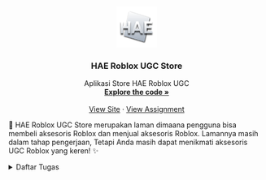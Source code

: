 <a name="readme-top"></a>

<br />
<div align="center">
  <a href="http://samuel-taniel-tugas.pbp.cs.ui.ac.id">
    <img src="pictures/logo_hae.png" alt="To Pokemon Shop" width="80" height="80">
  </a>

<h3 align="center">HAE Roblox UGC Store</h3>

  <p align="center">
    Aplikasi Store HAE Roblox UGC
    <br />
    <a href="https://github.com/SamuelTanielM/pokemon-shop"><strong>Explore the code »</strong></a>
    <br />
    <br />
    <a href="http://samuel-taniel-tugas.pbp.cs.ui.ac.id">View Site</a>
    ·
    <a href="https://pbp-fasilkom-ui.github.io/ganjil-2024/assignments/individual/assignment-2">View Assignment</a>
  </p>
</div>


🏪 HAE Roblox UGC Store merupakan laman dimaana pengguna bisa membeli aksesoris Roblox dan menjual aksesoris Roblox. Lamannya masih dalam tahap pengerjaan,
Tetapi Anda masih dapat menikmati aksesoris UGC Roblox yang keren! ✨
<details>
  <summary>Daftar Tugas</summary>
  <ol>
      <details>
      <summary><a href="#tugas-7">Tugas 7 | 🎴 Elemen Dasar Flutter</a></summary>
        
<hr>
<hr>
<!-- #TODO:>>>:TODO:>>>:TODO:>>>:TODO:>>>:TODO:>>>:TODO:>>>:TODO:>>>:TODO:>>>:TODO:>>>:TODO:>>>:TODO:>>>:TODO:>>>:TODO:>>>:TODO:>>>:TODO:>>>:TODO:>>>:TODO:>>>:TODO:>>>:TODO:>>>:TODO:>>>:TODO:>>>:TODO:>>>:TODO:>>>:TODO:>>>:TODO:>>>:TODO:>>>:TODO:>>>:TODO:>>>:TODO:>>>:TODO:>>>:TODO:>>>: TABLE OF CONTENTS -->
<h3 align="center">Tugas 7: Elemen Dasar Flutter</h3>

<a name="tugas-7"></a>
<details>
<summary>Table of Contents</summary>
<ol>
  <li>
    <a href="#perbedaan-stateless">perbedaan utama antara stateless dan stateful widget dalam konteks pengembangan aplikasi Flutter</a>
  </li>
  <li>
    <a href="#widget-digunakan">widget yang digunakan untuk menyelesaikan tugas ini dan jelaskan fungsinya masing-masing.</a>
  </li>
  <li>
    <a href="#checklist7">implementasi checklist</a>
  </li>
</ol>
</details>



<!-- ABOUT THE PROJECT -->
<a name="perbedaan-stateless"></a>
## Perbedaan Stateless dan Stateful Widget

<strong>Stateless widget:</strong>
<p>Stateless widget adalah widget yang tidak dapat berubah (immutable) setelah dibuat. Artinya, setiap kali ada perubahan pada widget tersebut, widget akan dibuat ulang sepenuhnya.
Stateless widget tidak menyimpan status (state) internal, sehingga tidak dapat mempengaruhi tampilan atau perilaku aplikasi secara langsung.
Stateless widget cocok digunakan untuk bagian tampilan yang statis atau tidak berubah, seperti gambar, teks, atau ikon.
</p>
<p><br></p>
<strong>Stateful widget:</strong>
<p></p>
<p>Stateful widget adalah widget yang dapat berubah (mutable) dan menyimpan status (state) internal.
Stateful widget memiliki kemampuan untuk memperbarui tampilan atau perilaku aplikasi ketika ada perubahan pada status internalnya.
Dalam stateful widget, status internal dapat diperbarui dengan menggunakan setState() yang akan memicu pembaruan tampilan.
Stateful widget cocok digunakan untuk bagian tampilan atau perilaku yang memerlukan interaksi pengguna, seperti formulir, tombol, atau animasi.</p>
<p><br></p>
<strong>referensi:</strong> https://rlogicaltech.medium.com/what-is-a-stateless-and-stateful-widget-in-a-flutter-5b9ef647658c

<p align="right">(<a href="#readme-top">back to top</a>)</p>

<hr>

<a name="widget-digunakan"></a>
### Widget pada App dan Fungsinya

MaterialApp: Widget ini digunakan untuk mengkonfigurasi dan mengatur tema dari aplikasi Flutter. Pada kode saya, widget ini digunakan untuk mengatur judul dan tema aplikasi

<a style = "Color: pink">Scaffold</a>: Sebagai kerangka dasar aplikasi, yang berisi struktur umum seperti AppBar, body, dan lain-lain.

<a style = "Color: pink">AppBar</a>: digunakan untuk menampilkan AppBar di bagian atas aplikasi dan menampilkan judul aplikasi.

<a style = "Color: pink">SingleChildScrollView</a>: pembungkus (wrapper) yang membuat konten di dalamnya untuk discroll secara vertikal. Digunakan untuk membungkus seluruh isi halaman.

<a style = "Color: pink">Padding</a>: Memberikan padding atau jarak di sekeliling konten yang ada di dalamnya.

<a style = "Color: pink">Column</a>: menampilkan children secara vertikal

<a style = "Color: pink">Text</a>: menampilkan teks. Contoh pada kode menampilkan judul "HAE UGC Catalog"

<a style = "Color: pink">GridView.count</a>: untuk menampilkan child widget secara grid dengan jumlah kolom yang ditentukan.

<a style = "Color: pink">Container</a>: wadah untuk menyimpan widget lain, contoh pada kode menyimpan Icon dan Text pada setiap card.

<a style = "Color: pink">InkWell</a>: membuat area responsif terhadap sentuhan pengguna. Contoh untuk card agar dapat di-tap.

<a style = "Color: pink">Icon</a>: menampilkan ikon

<a style = "Color: pink">SnackBar</a>: menampilkan pesan sementara (snack bar) yang muncul di bagian bawah layar.


<p align="right">(<a href="#readme-top">back to top</a>)</p>

<hr>

<a name="checklist7"></a>
### Checklist Tugas 7
<div align="center">
<a href="http://samuel-taniel-tugas.pbp.cs.ui.ac.id">
  <img src="pictures/tugas7.png" alt="To HAE UGC Shop" width="300">
</a>
</div>

- [X] Membuat sebuah program Flutter baru dengan tema inventory seperti tugas-tugas sebelumnya.

Pertama yang saya lakukan yaitu membuat flutter appnya terlebih dahulu dengan menjalankan ```flutter create Roblox_UGC```

Pada file main.dart, kita mendefinisikan MyApp yang merupakan stateless widget. Di dalam build() method, kita mengembalikan MaterialApp sebagai root dari aplikasi kita. Di dalam MaterialApp, kita memberikan judul aplikasi dan mengatur tema dengan menggunakan ColorScheme.
```
import 'package:flutter/material.dart';
import 'package:roblox_ugc/menu.dart';

void main() {
  runApp(const MyApp());
}

class MyApp extends StatelessWidget {
  const MyApp({super.key});

  // This widget is the root of your application.
  @override
  Widget build(BuildContext context) {
    return MaterialApp(
      title: 'Roblox UGC Store',
      theme: ThemeData(

        colorScheme: ColorScheme.fromSeed(seedColor: Color.fromARGB(255, 199, 201, 211)),
        useMaterial3: true,
      ),
      home: MyHomePage(),
    );
  }
}
```

Pada file menu.dart, kita mendefinisikan MyHomePage yang juga merupakan stateless widget. Di dalam build() method, kita mengembalikan Scaffold sebagai tampilan halaman utama aplikasi.
```
  @override
    Widget build(BuildContext context) {
        return Scaffold(
          
          appBar: AppBar(
            title: const Text(
              'Roblox UGC Shop',
            ),
          ),
          body: SingleChildScrollView(
            // Widget wrapper yang dapat discroll
            child: Padding(
              padding: const EdgeInsets.all(10.0), // Set padding dari halaman
              child: Column(
                // Widget untuk menampilkan children secara vertikal
                children: <Widget>[
                  const Padding(
                    padding: EdgeInsets.only(top: 10.0, bottom: 10.0),
                    // Widget Text untuk menampilkan tulisan dengan alignment center dan style yang sesuai
                    child: Text(
                      'HAE UGC Catalog', // Text yang menandakan toko
                      textAlign: TextAlign.center,
                      style: TextStyle(
                        fontSize: 30,
                        fontWeight: FontWeight.bold,
                      ),
                    ),
                  ),
                  // Grid layout
                  GridView.count(
                    // Container pada card kita.
                    primary: true,
                    padding: const EdgeInsets.all(20),
                    crossAxisSpacing: 10,
                    mainAxisSpacing: 10,
                    crossAxisCount: 3,
                    shrinkWrap: true,
                    children: items.map((ShopItem item) {
                      // Iterasi untuk setiap item
                      return ShopCard(item);
                    }).toList(),
                  ),
                ],
              ),
            ),
          ),
        );
    }
```


- [X] Membuat tiga tombol sederhana dengan ikon dan teks untuk:
 > Melihat daftar item (Lihat Item)
 > Menambah item (Tambah Item)
 > Logout (Logout)

 Pertama kita buat dulu item untuk ikon dan teks tersebut, 
 ```
 final List<ShopItem> items = [
    ShopItem("Lihat Produk", Icons.checklist, Color.fromARGB(255, 91, 104, 176),),
    ShopItem("Tambah Produk", Icons.add_shopping_cart, Color.fromARGB(255, 119, 125, 158),),
    ShopItem("Logout", Icons.logout, Color.fromARGB(255, 119, 125, 158),),
  ];
  
  ```

  berdasarkan definis ShopItem dan ShopCard
  Shop Item:
  ```
  class ShopItem {
  final String name;
  final IconData icon;
  final Color warna;

  ShopItem(this.name, this.icon, this.warna);
}
```

- [X] Memunculkan Snackbar dengan tulisan:
 > "Kamu telah menekan tombol Lihat Item" ketika tombol Lihat Item ditekan.
 > "Kamu telah menekan tombol Tambah Item" ketika tombol Tambah Item ditekan.
 > "Kamu telah menekan tombol Logout" ketika tombol Logout ditekan.

dan ShopCard yaitu untuk menciptakan button yang ketika ditekan akan memunculkan SnackBar dengan showSnackBar dan menghandle jika ada snackbar lain dengan hideCurrentSnackBar(). Disini kita menggunakan padding untuk buttonnya dan isi dari button tersebut adalah icon dan teksnya, warna dari button dari ShopItem masing-masing. 

ShopCard tidak memerlukan state internal karena hanya memperlihatkan informasi yang diberikan melalui konstruktor (ShopItem item). Widget ini hanya memperlihatkan item toko dengan ikon dan teks yang diterima melalui konstruktor, dan menampilkan pesan SnackBar saat di-tap. Sehingga performanya lebih baik

```

class ShopCard extends StatelessWidget {
  final ShopItem item;

  const ShopCard(this.item, {super.key}); // Constructor

  @override
  Widget build(BuildContext context) {
    return Material(
      color: item.warna,
      child: InkWell(
        // Area responsive terhadap sentuhan
        onTap: () {
          // Memunculkan SnackBar ketika diklik
          ScaffoldMessenger.of(context)
            ..hideCurrentSnackBar()
            ..showSnackBar(SnackBar(
                content: Text("Kamu telah menekan tombol ${item.name}!")));
        },
        child: Container(
          // Container untuk menyimpan Icon dan Text
          padding: const EdgeInsets.all(8),
          child: Center(
            child: Column(
              mainAxisAlignment: MainAxisAlignment.center,
              children: [
                Icon(
                  item.icon,
                  color: Colors.white,
                  size: 30.0,
                ),
                const Padding(padding: EdgeInsets.all(3)),
                Text(
                  item.name,
                  textAlign: TextAlign.center,
                  style: const TextStyle(color: Colors.white),
                ),
              ],
            ),
          ),
        ),
      ),
    );
  }
}
```


Kemudian dimunculkan pada widget Build dengan iterasi setiap items nya pada children. 

```
children: items.map((ShopItem item) {
                      // Iterasi untuk setiap item
                      return ShopCard(item);
                    }).toList(),
```



<p align="right">(<a href="#readme-top">back to top</a>)</p>

<hr>
<hr>
      </details>
      <details>
      <summary><a href="#tugas-2">Tugas 8 | ✅ Flutter Navigation, Layouts, Forms, and Input Elements</a></summary>


<hr>
<hr>
<!-- #TODO:>>>:TODO:>>>:TODO:>>>:TODO:>>>:TODO:>>>:TODO:>>>:TODO:>>>:TODO:>>>:TODO:>>>:TODO:>>>:TODO:>>>:TODO:>>>:TODO:>>>:TODO:>>>:TODO:>>>:TODO:>>>:TODO:>>>:TODO:>>>:TODO:>>>:TODO:>>>:TODO:>>>:TODO:>>>:TODO:>>>:TODO:>>>:TODO:>>>:TODO:>>>:TODO:>>>:TODO:>>>:TODO:>>>:TODO:>>>:TODO:>>>: TABLE OF CONTENTS -->
<h3 align="center">Tugas 8: Flutter Navigation, Layouts, Forms, and Input Elements</h3>   

<a name="tugas-8"></a>
<details>
<summary>Table of Contents</summary>
<ol>
  <li>
    <a href="#perbedaan-navigator">perbedaan antara Navigator.push() dan Navigator.pushReplacement() dan contoh</a>
  </li>
  <li>
    <a href="#layout-widget">layout widget pada Flutter dan konteks penggunaan</a>
  </li>
  <li>
    <a href="#elemen-form">elemen input pada form dan mengapa</a>
  </li>
  <li>
    <a href="#clean-architecture">clean architecture pada flutter</a>
  </li>
  <li>
    <a href="#checklist8">implementasi checklist</a>
  </li>
</ol>
</details>



<!-- ABOUT THE PROJECT -->
<a name="perbedaan-navigator"></a>
## Perbedaan Navigator.push() dan Navigator.pushReplacement() dan contoh

<Strong>Navigator.push() dan Navigator.pushReplacement()</Strong> adalah dua metode yang digunakan dalam Flutter untuk menavigasi antara layar atau halaman (screens) dalam aplikasi.

<Strong>Navigator.push():</Strong>
Metode ini digunakan untuk menambahkan layar baru ke tumpukan navigasi. Artinya, layar baru ditambahkan di atas layar yang sudah ada. Seperti stack.
Contoh
```
if (item.name == "Tambah Produk") {
            // NOTE: Gunakan Navigator.push untuk melakukan navigasi ke MaterialPageRoute yang mencakup ShopFormPage.
            Navigator.push(context,
                    MaterialPageRoute(builder: (context) => const ShopFormPage()));
            }
```

<Strong>Navigator.pushReplacement():</Strong>
Metode ini digunakan untuk menambahkan layar baru ke tumpukan navigasi dan menggantikan layar yang sudah ada dengan layar baru. Ini berguna jika Anda ingin mengganti layar saat ini dengan layar baru dan menghapus layar sebelumnya dari tumpukan.
Contoh
```
onTap: () {
              Navigator.pushReplacement(
                  context,
                  MaterialPageRoute(
                    builder: (context) => MyHomePage(),
                  ));
            },
```


<p align="right">(<a href="#readme-top">back to top</a>)</p>

<hr>

<a name="layout-widget"></a>
### layout widget pada Flutter dan konteks penggunaan

- [X] Container

widget dasar yang dapat mengandung widget lain dan menyediakan kontrol yang luas terhadap dekorasi, padding, margin, dan transformasi.

Contoh konteksnya adalah ketika kita ingin mengelilingi widget lain untuk memberikan properti padding, margin, atau dekorasi tertentu.

```
Container(
  padding: EdgeInsets.all(16.0),
  margin: EdgeInsets.symmetric(vertical: 8.0),
  decoration: BoxDecoration(
    color: Colors.blue,
    borderRadius: BorderRadius.circular(8.0),
  ),
  child: Text('Hello, Flutter!'),
)
```

- [X] Row dan Column

digunakan untuk mengatur widget secara horizontal (Row) atau vertikal (Column).
konteks penggunaan ketika membuat susunan widget dalam satu baris atau satu kolom.

```
Row(
  children: <Widget>[
    Icon(Icons.star),
    Text('Star'),
  ],
)
```

- [X] ListView

menyusun widget secara berurutan dalam satu arah (umumnya vertikal) dan memungkinkan scrolling.

konteks penggunaan: Menampilkan daftar item atau tampilan yang dapat di-scroll.

```
ListView(
  children: <Widget>[
    ListTile(
      leading: Icon(Icons.book),
      title: Text('Book'),
    ),
    ListTile(
      leading: Icon(Icons.music_note),
      title: Text('Music'),
    ),
  ],
)
```


- [X] GridView

menyusun widget dalam bentuk grid, memungkinkan untuk tata letak dua dimensi.
konteks penggunaan Menampilkan data dalam grid.

```
GridView.count(
  crossAxisCount: 2,
  children: <Widget>[
    // Children widgets...
  ],
)
```

- [X] Stack

Stack memungkinkan penumpukan widget, yang artinya beberapa widget dapat berada di atas widget lain.

Konteks Penggunaan: Membuat tata letak overlay atau menumpuk elemen.
```
Stack(
  children: <Widget>[
    Image.network('https://example.com/image.jpg'),
    Positioned(
      bottom: 10.0,
      right: 10.0,
      child: Text('Overlay Text'),
    ),
  ],
)
```

- [X] Expanded dan Flexible

digunakan untuk mengontrol sejauh mana widget dapat berkembang dalam parent widget yang memiliki ukuran terbatas.

Konteks Penggunaan: Membuat widget dapat memanfaatkan ruang yang tersedia.
```
Column(
  children: <Widget>[
    Text('Fixed Height'),
    Expanded(
      child: Container(
        color: Colors.blue,
      ),
    ),
  ],
)
```


- [X] SizedBox
memberikan batas atau dimensi tetap pada widget di dalamnya.

konteks penggunaan: Menentukan dimensi tetap untuk widget.
```
SizedBox(
  width: 100.0,
  height: 50.0,
  child: SomeWidget(),
)
```

<p align="right">(<a href="#readme-top">back to top</a>)</p>

<hr>
<a name="elemen-form"></a>
### elemen input pada form dan mengapa

Pada kode tugas ini diggunakan elemen input TextFormField pada form

Hal ini karena input akan digunakan untuk mengambil nama produk, harga produk, dan deskripsi dari pengguna. TextFormField juga dapat diatur sedemikian rupa dengan inputDecorationnya dan validasi yang sudah tersedia dengan menggunakan onChanged untuk menyimpan nilai input ke dalam variabel _name, _price, dan _deskripsi. Validasi dilakukan untuk memastikan input tidak kosong.

Contoh TextFormField untuk name, tinggal dikonfigurasi untuk price dan deskripsi:
```
body: Form(
          key: _formKey,
          child: SingleChildScrollView(
            child: Column(
              crossAxisAlignment: CrossAxisAlignment.start,
              children: [
                Padding(
                  padding: const EdgeInsets.all(8.0),
                  child: TextFormField(
                    decoration: InputDecoration(
                      hintText: "Nama Produk",
                      labelText: "Nama Produk",
                      border: OutlineInputBorder(
                        borderRadius: BorderRadius.circular(5.0),
                      ),
                    ),
                    onChanged: (String? value) {
                      setState(() {
                        _name = value!;
                      });
                    },
                    validator: (String? value) {
                      if (value == null || value.isEmpty) {
                        return "Nama tidak boleh kosong!";
                      }
                      return null;
                    },
                  ),
                ),
```

<p align="right">(<a href="#readme-top">back to top</a>)</p>

<hr>
<a name="clean-architecture"></a>

### Clean architecture pada flutter

Penerapan Clean Architecture pada aplikasi Flutter melibatkan pengorganisasian kode dan struktur proyek agar menjadi lebih terpisah dan mudah diuji. Clean Architecture adalah konsep pengembangan perangkat lunak yang memisahkan komponen-komponen utama aplikasi ke dalam beberapa lapisan terpisah. Ada beberapa prinsip dan komponen utama dalam Clean Architecture, dan berikut adalah cara penerapannya dalam konteks Flutter pada tugas ini:

=== Screens
- menu.dart
- shoplist_form.dart

=== widgets
- left_drawer.dart
- shop_card.dart

= main.dart

yang menunjukkan pemisahan komponen seperti tampilan interface dan widgetsnya.

Sehingga dengan clean architecture, aplikasi akan lebih modular, mudah diuji, dan lebih mudah untuk dipelihara. Setiap bagian bertanggung jawab atas tugas tertentu, dan hubungan antar lapisan dibangun dengan cara yang menjaga arus kontrol dan ketergantungan.

reference: https://blog.cleancoder.com/uncle-bob/2012/08/13/the-clean-architecture.html



<p align="right">(<a href="#readme-top">back to top</a>)</p>

<hr>

<a name="checklist8"></a>
### Checklist Tugas 8
<div align="center">
<a href="http://samuel-taniel-tugas.pbp.cs.ui.ac.id">
  <img src="pictures/tugas8.png" alt="gambar tugas" width="300">
</a>
</div>

- [X] Membuat minimal satu halaman baru pada aplikasi, yaitu halaman formulir tambah item baru dengan ketentuan sebagai berikut:
 - Memakai minimal tiga elemen input, yaitu name, amount, description. Tambahkan elemen input sesuai dengan model pada aplikasi tugas Django yang telah kamu buat.
 Pada kode ini dibuat objek name price dan description yang akan diappend data dari input dengan contoh pada name
```
class _ShopFormPageState extends State<ShopFormPage> {
    // ignore: no_leading_underscores_for_local_identifiers
    final _formKey = GlobalKey<FormState>();
    // ignore: no_leading_underscores_for_local_identifiers
    String _name = "";
    // ignore: no_leading_underscores_for_local_identifiers
    int _price = 0;
    // ignore: no_leading_underscores_for_local_identifiers
    String _description = "";
    
    @override
    Widget build(BuildContext context) {

        return Scaffold(
          appBar: AppBar(
            title: const Center(
              child: Text(
                'Form Tambah Produk',
              ),
```
 - Memiliki sebuah tombol Save.
 - Setiap elemen input di formulir juga harus divalidasi dengan ketentuan sebagai berikut:
 - Setiap elemen input tidak boleh kosong.
 - Setiap elemen input harus berisi data dengan tipe data atribut modelnya.

Menggunakan body Form yang akan menerima _formKey sehingga form dapat divalidasi dan di reset. Selain itu juga, elemen input pada form divalidasi dengan validator jika bukan string atau kosong maka akan mengeluarkan output tertentu. Elemen input juga berisi data dengan tipe data atribut modelnya  yaitu String pada variabel dan pada form menerima String pada validator, sementara untuk price akan di parse integer dan diset ketika onChanged ke _name atau _price. Contoh pada input untuk name:
```

        body: Form(
          key: _formKey,
          child: SingleChildScrollView(
            child: Column(
              crossAxisAlignment: CrossAxisAlignment.start,
              children: [
                Padding(
                  padding: const EdgeInsets.all(8.0),
                  child: TextFormField(
                    decoration: InputDecoration(
                      hintText: "Nama Produk",
                      labelText: "Nama Produk",
                      border: OutlineInputBorder(
                        borderRadius: BorderRadius.circular(5.0),
                      ),
                    ),
                    onChanged: (String? value) {
                      setState(() {
                        _name = value!;
                      });
                    },
                    validator: (String? value) {
                      if (value == null || value.isEmpty) {
                        return "Nama tidak boleh kosong!";
                      }
                      return null;
                    },
                  ),
                ),
```
 
- [X] Mengarahkan pengguna ke halaman form tambah item baru ketika menekan tombol Tambah Item pada halaman utama.

dengan menggunakan navigator push maka page akan dimasukkan dalam stack routing dengan MaterialPageRoute yang akan memunculkan tampilan shopformpage di file shoplist_form dengan import pada menu.dart.
```
Widget build(BuildContext context) {
    return Material(
      color: item.warna,
      child: InkWell(
        // Area responsive terhadap sentuhan
        onTap: () {
          // Memunculkan SnackBar ketika diklik
          ScaffoldMessenger.of(context)
            ..hideCurrentSnackBar()
            ..showSnackBar(SnackBar(
                content: Text("Kamu telah menekan tombol ${item.name}!")));

            if (item.name == "Tambah Produk") {
            // NOTE: Gunakan Navigator.push untuk melakukan navigasi ke MaterialPageRoute yang mencakup ShopFormPage.
            Navigator.push(context,
                    MaterialPageRoute(builder: (context) => const ShopFormPage()));
            }
        },
```

- [X] Memunculkan data sesuai isi dari formulir yang diisi dalam sebuah pop-up setelah menekan tombol Save pada halaman formulir tambah item baru.

Pada elevated button berikut yaitu save button untuk menyimpan isi data formulir akan diberikan function onpressed dimana jika ditekan akan memunculkan showDialog berupa alertdialog yang isinya data data formulir yang diisi
```
Align(
                  alignment: Alignment.bottomCenter,
                  child: Padding(
                    padding: const EdgeInsets.all(8.0),
                    child: ElevatedButton(
                      style: ButtonStyle(
                        backgroundColor:
                            MaterialStateProperty.all(Colors.indigo),
                      ),
                      onPressed: () {
                        if (_formKey.currentState!.validate()) {
                          showDialog(
                            context: context,
                            builder: (context) {
                              return AlertDialog(
                                title: const Text('Produk berhasil tersimpan'),
                                content: SingleChildScrollView(
                                  child: Column(
                                    crossAxisAlignment:
                                        CrossAxisAlignment.start,
                                    children: [
                                      Text('Nama: $_name'),
                                      Text('Price: $_price'),
                                      Text('Nama: $_description'),
                                      // NOTE: Munculkan value-value lainnya
                                    ],
                                  ),
                                ),
                                actions: [
                                  TextButton(
                                    child: const Text('OK'),
                                    onPressed: () {
                                      Navigator.pop(context);
                                    },
                                  ),
                                ],
                              );
                            },
                          );
                        }
                        _formKey.currentState!.reset();
                      },
                      child: const Text(
                        "Save",
                        style: TextStyle(color: Colors.white),
                      ),
                    ),
                  ),
                ),
```

- [X] Membuat sebuah drawer pada aplikasi dengan ketentuan sebagai berikut:
 Drawer minimal memiliki dua buah opsi, yaitu Halaman Utama dan Tambah Item.
 
= Ketika memiih opsi Halaman Utama, maka aplikasi akan mengarahkan pengguna ke halaman utama.

= Ketika memiih opsi (Tambah Item), maka aplikasi akan mengarahkan pengguna ke halaman form tambah item baru.

Pada drawer ini akan dimunculkan pada menu.dart
```
drawer: const LeftDrawer(),
```

yang diimport dari left_drawer.dart dan isi dari left_drawer. Pada layout widgetnya sendiri menggunakan Drawer pada drawernya dibuat isi dengan header dan yang pentingnya adalah layout widget ListTile dimana isinya merupakan cara menuju ke halaman utama dan ada untuk menuju ke shoplist form. Disini digunakan pushreplacement karena pada pop di halaman menu dan utama dikonfigurasi untuk tanpa drawer sehingga tidak bermasalah dengan drawer. Pada listtile ketika di klik akan dinavigate ke halamannya dengan navigator.pushReplacement()

```
 Widget build(BuildContext context) {
    return Drawer(
      child: ListView(
        children: [
          const DrawerHeader(
              decoration: BoxDecoration(
                color: Colors.indigo,
              ),
              child: Column(
                children: [
                  Text(
                    'Shopping List',
                    textAlign: TextAlign.center,
                    style: TextStyle(
                      fontSize: 30,
                      fontWeight: FontWeight.bold,
                      color: Colors.white,
                    ),
                  ),
                  Padding(padding: EdgeInsets.all(10)),
                  Text("Catat seluruh keperluan belanjamu di sini!",
                    // NOTE: Tambahkan gaya teks dengan center alignment, font ukuran 15, warna putih, dan weight biasa
                    textAlign: TextAlign.center,
                    style: TextStyle(
                      fontSize: 15,
                      color: Colors.white,
                      fontWeight: FontWeight.normal, // This is the default weight, so you can omit it if you prefer.
                    ),
                  ),
                ],
              ),
            ),
          // NOTE: Bagian routing

          ListTile(
            leading: const Icon(Icons.home_outlined),
            title: const Text('Halaman Utama'),
            // Bagian redirection ke MyHomePage
            onTap: () {
              Navigator.pushReplacement(
                  context,
                  MaterialPageRoute(
                    builder: (context) => MyHomePage(),
                  ));
            },
          ),
          ListTile(
            leading: const Icon(Icons.add_shopping_cart),
            title: const Text('Tambah Produk'),
            // Bagian redirection ke ShopFormPage
            onTap: () {
              /*
              NOTE: Buatlah routing ke ShopFormPage di sini,
              setelah halaman ShopFormPage sudah dibuat.
              */
              Navigator.pushReplacement(
                  context,
                  MaterialPageRoute(
                    builder: (context) => ShopFormPage(),
                  ));
            },
          ),
        ],
      ),
    );
  }
}
```


<p align="right">(<a href="#readme-top">back to top</a>)</p>


<hr>
<hr>
      </details>
      <details>
      <summary><a href="#tugas-2">Tugas 9 | ⭐ Integrasi Layanan Web Django dengan Aplikasi Flutter</a></summary>



<hr>
<hr>
<!-- #TODO:>>>:TODO:>>>:TODO:>>>:TODO:>>>:TODO:>>>:TODO:>>>:TODO:>>>:TODO:>>>:TODO:>>>:TODO:>>>:TODO:>>>:TODO:>>>:TODO:>>>:TODO:>>>:TODO:>>>:TODO:>>>:TODO:>>>:TODO:>>>:TODO:>>>:TODO:>>>:TODO:>>>:TODO:>>>:TODO:>>>:TODO:>>>:TODO:>>>:TODO:>>>:TODO:>>>:TODO:>>>:TODO:>>>:TODO:>>>:TODO:>>>: TABLE OF CONTENTS -->
<h3 align="center">Tugas 9: Integrasi Layanan Web Django dengan Aplikasi Flutter</h3>   

<a name="tugas-9"></a>
<details>
<summary>Table of Contents</summary>
<ol>
  <li>
    <a href="#pengambilan-json">pengambilan data JSON tanpa membuat model terlebih dahulu</a>
  </li>
  <li>
    <a href="#cookie-request">fungsi dari CookieRequest dan mengapa instance CookieRequest perlu untuk dibagikan ke semua komponen di aplikasi Flutter</a>
  </li>
  <li>
    <a href="#mekanisme-fetch">mekanisme pengambilan data dari JSON hingga dapat ditampilkan pada Flutter</a>
  </li>
  <li>
    <a href="#mekanisme-auth">mekanisme autentikasi dari input data akun pada Flutter ke Django hingga selesainya proses autentikasi oleh Django dan tampilnya menu pada Flutter.</a>
  </li>
  <li>
    <a href="#widget-dipakai">widget yang kamu dipakai pada tugas ini</a>
  </li>

  <li>
    <a href="#checklist9">implementasi checklist</a>
  </li>
</ol>
</details>



<!-- ABOUT THE PROJECT -->
<a name="pengambilan-json"></a>
## pengambilan data JSON tanpa membuat model terlebih dahulu

bisa tetapi prosedur yang perlu dilakukan dalam memparsing hasil json tersebut sangatlah susah dan panjang mengakibatkan ketidakefektifan dan ketidakefesienan pengambilan data. Sehingga diciptakan model supaya parsing yang dilakukan mudah dan dapat diatur serta digunakan pada tampilan screen lainnya.

Selain hal itu juga, dapat diperhatikan ketidakamanan tipe data yang harus kita jaga tiap kali mengambil data json untuk sesuai tipe datanya. Hal ini hanya untung dalam memberikan fleksibilitas yang besar tetapi susah untuk diatur.

Apakah lebih baik tergantung dari preferensi dan spesifikasi tujuan aplikasi yang dibuat.
Misalkan jika hanya untuk menampilkan sementara dan tidak memerlukan modifikasi data lebih lanjut maka lebih baik dan sebaliknya tidak.

<p align="right">(<a href="#readme-top">back to top</a>)</p>

<hr>

<a name="cookie-request"></a>
### fungsi dari CookieRequest dan mengapa instance CookieRequest perlu untuk dibagikan ke semua komponen di aplikasi Flutter

CookieRequest adalah instance yang digunakan untuk melakukan permintaan HTTP dan mengelola cookie di aplikasi Flutter. Dalam konteks Flutter, seringkali digunakan bersama dengan paket-paket seperti http untuk berkomunikasi dengan server HTTP dan menyimpan serta mengelola cookie yang diterima dari server.

Pentingnya membagikan instance CookieRequest ke semua komponen di aplikasi Flutter biasanya terkait dengan manajemen state dan konsistensi pengelolaan cookie di seluruh aplikasi. Beberapa alasan mengapa instance CookieRequest perlu dibagikan secara global meliputi:
- autentikasi, apakah pengguna sudah login atau informasi autentikasi lainnya.
- konsistensi, memastikan bahwa semua komponnen menggunakan cookie yang sama untuk menghindari konflik
- efisiensi dan kinerja, menghindari duplikasi objek dan mengurangi overhead dalam menciptakan objek
- fleksibilitas dan membuat kode lebih mudah dipahami


<p align="right">(<a href="#readme-top">back to top</a>)</p>

<hr>

<a name="mekanisme-fetch"></a>

### mekanisme pengambilan data dari JSON hingga dapat ditampilkan pada Flutter

Pastikan sudah meninstall library yang diperlukan seperti http dan convert

import library tersebut pada file dart yang akan digunakan sebagai tempat fetch

```
import 'package:http/http.dart' as http;
import 'dart:convert';
```

kemudian buat permintaan get ke url data json yang ingin ditampilkan pada aplikasi secara asinkron kemudian decode JSON menggunakan jsonDecode

```
Future<List<Product>> fetchProduct() async {
    // TODO: Ganti URL dan jangan lupa tambahkan trailing slash (/) di akhir URL!
    
    var url = Uri.parse(
        // 'https://samuel-taniel-tugas.pbp.cs.ui.ac.id/json/'
        // "http://127.0.0.1:8000/json_user/"
        "http://127.0.0.1:8000/json/"
        );
    var response = await http.get(
        url,
        headers: {"Content-Type": "application/json"},
    );

    // melakukan decode response menjadi bentuk json
    var data = jsonDecode(utf8.decode(response.bodyBytes));
```

kemudian atur data tersebut sedemikian rupa sesuai dengan yang diigninkan pada hal ini product seperti dibawah ini
```
List<Product> list_product = [];
    for (var d in data) {
        if (d != null) {
            list_product.add(Product.fromJson(d));
        }
    }
    return list_product;
```

pada build tampilannya gunakan widget FutureBuilder dan panggil fetch item. Jika data masih loading maka akan muncul loading dengan CircularProgressIndicator. Ketika sudah selesai loadignnya maka akan ditunjukkan datanya:
```
FutureBuilder(
            future: fetchProduct(),
            builder: (context, AsyncSnapshot snapshot) {
                if (snapshot.data == null) {
                    return const Center(child: CircularProgressIndicator());
                } else {
                    if (!snapshot.hasData) {
                    return const Column(
                        children: [
                        Text(
                            "Tidak ada data produk.",
                            style:
                                TextStyle(color: Color(0xff59A5D8), fontSize: 20),
                        ),
                        SizedBox(height: 8),
                        ],
                    );
                } else {
                    return ListView.builder(
                        itemCount: snapshot.data!.length,
                        itemBuilder: (_, index) => GestureDetector(
                                onTap: () {
                                  // Navigate to the detail item page
                                  Navigator.push(
                                    context,
                                    MaterialPageRoute(
                                      builder: (context) => DetailItemPage(
                                        product: snapshot.data![index],
                                      ),
                                    ),
                                  );
                                },
                        
                                child: Container(
                                  margin: const EdgeInsets.symmetric(
                                      horizontal: 16, vertical: 12),
                                  padding: const EdgeInsets.all(20.0),
                                  child: Column(
                                  mainAxisAlignment: MainAxisAlignment.start,
                                  crossAxisAlignment: CrossAxisAlignment.start,
                                  children: [
                                      Text(
                                      "${snapshot.data![index].fields.name}",
                                      style: const TextStyle(
                                          fontSize: 18.0,
                                          fontWeight: FontWeight.bold,
                                      ),
```

<p align="right">(<a href="#readme-top">back to top</a>)</p>

<hr>

<a name="mekanisme-auth"></a>
### mekanisme autentikasi dari input data akun pada Flutter ke Django hingga selesainya proses autentikasi oleh Django dan tampilnya menu pada Flutter.

dengan memanfaatkan proyek django sebelumnya kita dapat melakukan autentikasi user

pada dart untuk login gunakan
```
 final TextEditingController _usernameController = TextEditingController();
    final TextEditingController _passwordController = TextEditingController();

    @override
    Widget build(BuildContext context) {
        final request = context.watch<CookieRequest>();
```

pada sebelumnya cookie dipastikan untuk permintaan post ke endpoint login django. Data usernam dan password dikirimkan sebagai bagian dari request pada bawah ini

```
final response = await request.login(
    // "https://samuel-taniel-tugas.pbp.cs.ui.ac.id/auth/login/", 
    "http://127.0.0.1:8000/auth/login/",
  {
  'username': username,
  'password': password,
  });

```
Pada views di aplikasi django akan dilakukan login juga sama seperti biasanya yang akan mereturn response json
```

@csrf_exempt
def login(request):
    username = request.POST['username']
    password = request.POST['password']
    user = authenticate(username=username, password=password)
    if user is not None:
        if user.is_active:
            auth_login(request, user)
            # Status login sukses.
            return JsonResponse({
                "username": user.username,
                "status": True,
                "message": "Login sukses!"
                # Tambahkan data lainnya jika ingin mengirim data ke Flutter.
            }, status=200)
        else:
            return JsonResponse({
                "status": False,
                "message": "Login gagal, akun dinonaktifkan."
            }, status=401)

    else:
        return JsonResponse({
            "status": False,
            "message": "Login gagal, periksa kembali email atau kata sandi."
        }, status=401)
```
Hal ini akan diproses oleh django dan memeriksa, kemudian diterima oleh app flutter. Jika berhasil request.loggedin akan menjadi true dan dinavigasikan ke MyHomePage, sebaliknya jika gagal akan muncul pesan kesalahan

<p align="right">(<a href="#readme-top">back to top</a>)</p>

<hr>

<a name="widget-dipakai"></a>
### widget yang kamu dipakai pada tugas ini

CircularProgressIndicator: widget yang digunakan untuk menampilkan indikator putar (spinner) yang menunjukkan bahwa aplikasi sedang melakukan operasi yang memerlukan waktu, seperti mengambil data dari server atau melakukan proses asinkron.

GestureDetector: mendeteksi berbagai gestur pengguna, seperti ketukan, sentuhan, dan sebagainya.
FutureBuilder:widget yang memungkinkan Anda membangun UI berdasarkan hasil dari sebuah Future. Ini berguna saat Anda ingin menampilkan widget yang tergantung pada data yang sedang diambil secara asinkron.
Provider: paket manajemen state yang membantu dalam menyediakan dan mengelola state di seluruh aplikasi
LoginPage:  halaman di aplikasi yang digunakan untuk proses autentikasi atau login pengguna.
InputDecoration: mengkonfigurasi penampilan dan perilaku dari elemen input seperti TextField
AlertDialog:  menampilkan dialog sederhana dengan judul dan konten. 
FloatinActionButton: tombol tindakan yang mengambang di atas antarmuka pengguna
ScaffoldMessenger:  menampilkan pesan pada Scaffold di dalam aplikasi Flutter.
Navigator: menangani navigasi antara berbagai halaman (routes) di aplikasi Flutter. 

<p align="right">(<a href="#readme-top">back to top</a>)</p>

<hr>

<a name="checklist9"></a>
### Checklist Tugas 9
<div align="center">
<a href="http://samuel-taniel-tugas.pbp.cs.ui.ac.id">
  <img src="pictures/tugas8.png" alt="gambar tugas" width="300">
</a>
</div>

- [X] Memastikan deployment proyek tugas Django kamu telah berjalan dengan baik.
Menggunakan actions github dan memastikan git add commit push sudah benar dan mengatasi csrf exempet pada register.

- [X] Membuat halaman login pada proyek tugas Flutter.
Dengan menginstall beberapa library yang disediakan seperti corsheaders dan menambahkannya pada requirements dengan pip freeze atau manual
kemudian membuat django app baru bernama authentication dan pastikan sudah ditambahkan rotuingnya pada isntalled apps di settings.py
tambahkan django-cors-headers pada installed apps dan corsheaders.middleware.CorsMiddleware pada settings.oy

serta menambahkan hal ini pada settings:
```
CORS_ALLOW_ALL_ORIGINS = True
CORS_ALLOW_CREDENTIALS = True
CSRF_COOKIE_SECURE = True
SESSION_COOKIE_SECURE = True
CSRF_COOKIE_SAMESITE = 'None'
SESSION_COOKIE_SAMESITE = 'None'
SECURE_CROSS_ORIGIN_OPENER_POLICY = 'None'
```

- [X] Mengintegrasikan sistem autentikasi Django dengan proyek tugas Flutter.
Kita perlu membuat sistem autentikasi terelbih dahulu pada views.py pada folder authentication
```
from django.shortcuts import render
from django.contrib.auth import authenticate, login as auth_login
from django.http import JsonResponse
from django.views.decorators.csrf import csrf_exempt

@csrf_exempt
def login(request):
    username = request.POST['username']
    password = request.POST['password']
    user = authenticate(username=username, password=password)
    if user is not None:
        if user.is_active:
            auth_login(request, user)
            # Status login sukses.
            return JsonResponse({
                "username": user.username,
                "status": True,
                "message": "Login sukses!"
                # Tambahkan data lainnya jika ingin mengirim data ke Flutter.
            }, status=200)
        else:
            return JsonResponse({
                "status": False,
                "message": "Login gagal, akun dinonaktifkan."
            }, status=401)

    else:
        return JsonResponse({
            "status": False,
            "message": "Login gagal, periksa kembali email atau kata sandi."
        }, status=401)
```
kemudian sambungkan routingnya pada urls.py 

```
from django.urls import path
from authentication.views import login

app_name = 'authentication'

urlpatterns = [
    path('login/', login, name='login'),
]
```

Pada flutter, kita perlu menginstall beberapa dependencies lain atau package provider dan pbp_django_auth
```
flutter pub add provider
flutter pub add pbp_django_auth
```
Kemudian modifikasi root widget untuk menggunakan CookieRequest library ke semua widgets dengan menggunakan Provider.

```
class MyApp extends StatelessWidget {
    const MyApp({Key? key}) : super(key: key);

    @override
    Widget build(BuildContext context) {
        return Provider(
            create: (_) {
                CookieRequest request = CookieRequest();
                return request;
            },
            child: MaterialApp(
                title: 'Flutter App',
                theme: ThemeData(
                    colorScheme: ColorScheme.fromSeed(seedColor: Colors.indigo),
                    useMaterial3: true,
                ),
                home: MyHomePage()),
            ),
        );
    }
}
```

Kemudian aplikasikan login.dart yang akan mengganti MyHomePage atau halaman pertama saat memulai aplikasi
```
import 'package:shopping_list/screens/menu.dart';
import 'package:flutter/material.dart';
import 'package:pbp_django_auth/pbp_django_auth.dart';
import 'package:provider/provider.dart';

void main() {
    runApp(const LoginApp());
}

class LoginApp extends StatelessWidget {
const LoginApp({super.key});

@override
Widget build(BuildContext context) {
    return MaterialApp(
        title: 'Login',
        theme: ThemeData(
            primarySwatch: Colors.blue,
    ),
    home: const LoginPage(),
    );
    }
}

class LoginPage extends StatefulWidget {
    const LoginPage({super.key});

    @override
    _LoginPageState createState() => _LoginPageState();
}

class _LoginPageState extends State<LoginPage> {
    final TextEditingController _usernameController = TextEditingController();
    final TextEditingController _passwordController = TextEditingController();

    @override
    Widget build(BuildContext context) {
        final request = context.watch<CookieRequest>();
        return Scaffold(
            appBar: AppBar(
                title: const Text('Login'),
            ),
            body: Container(
                padding: const EdgeInsets.all(16.0),
                child: Column(
                    mainAxisAlignment: MainAxisAlignment.center,
                    children: [
                        TextField(
                            controller: _usernameController,
                            decoration: const InputDecoration(
                                labelText: 'Username',
                            ),
                        ),
                        const SizedBox(height: 12.0),
                        TextField(
                            controller: _passwordController,
                            decoration: const InputDecoration(
                                labelText: 'Password',
                            ),
                            obscureText: true,
                        ),
                        const SizedBox(height: 24.0),
                        ElevatedButton(
                            onPressed: () async {
                                String username = _usernameController.text;
                                String password = _passwordController.text;

                                // Cek kredensial
                                // TODO: Ganti URL dan jangan lupa tambahkan trailing slash (/) di akhir URL!
                                // Untuk menyambungkan Android emulator dengan Django pada localhost,
                                // gunakan URL http://10.0.2.2/
                                final response = await request.login("http://<APP_URL_KAMU>/auth/login/", {
                                'username': username,
                                'password': password,
                                });
                    
                                if (request.loggedIn) {
                                    String message = response['message'];
                                    String uname = response['username'];
                                    Navigator.pushReplacement(
                                        context,
                                        MaterialPageRoute(builder: (context) => MyHomePage()),
                                    );
                                    ScaffoldMessenger.of(context)
                                        ..hideCurrentSnackBar()
                                        ..showSnackBar(
                                            SnackBar(content: Text("$message Selamat datang, $uname.")));
                                    } else {
                                    showDialog(
                                        context: context,
                                        builder: (context) => AlertDialog(
                                            title: const Text('Login Gagal'),
                                            content:
                                                Text(response['message']),
                                            actions: [
                                                TextButton(
                                                    child: const Text('OK'),
                                                    onPressed: () {
                                                        Navigator.pop(context);
                                                    },
                                                ),
                                            ],
                                        ),
                                    );
                                }
                            },
                            child: const Text('Login'),
                        ),
                    ],
                ),
            ),
        );
    }
}
```

dan ubah MyHomePage menjadi Loginpage


- [X] Membuat model kustom sesuai dengan proyek aplikasi Django.
Hal ini dapat kita lakukan dengan menggunakan endpoint JSON `https://samuel-taniel-tugas.pbp.cs.ui.ac.id/json/` pada django dan membuka situs web Quicktype yang dimana kita akan ubah menjadi model dengan website tersebut dan pilih language dart supaya dapat disesuaikan dan paste kodingannya ke model atau file dart model yang akan digunakan.

- [X] Membuat halaman yang berisi daftar semua item yang terdapat pada endpoint JSON di Django yang telah kamu deploy.

Menggunakan package http yang sudah diinstall dan pada file `android/app/src/main/AndroidManifest.xml` ditambahkan kode  `<uses-permission android:name="android.permission.INTERNET" />` setelah application.

kemudian membuat file dart baru yang akan menampilkan daftar item pada list_product.dart.

import library yang akan digunakan.
```
mport 'package:flutter/material.dart';
import 'package:http/http.dart' as http;
import 'dart:convert';
import 'package:roblox_ugc/models/product.dart';
import 'package:roblox_ugc/models/product_model.dart';
import 'package:roblox_ugc/widgets/left_drawer.dart';
import 'package:roblox_ugc/screens/product_list.dart';
import 'package:roblox_ugc/screens/detail_product.dart';
```

kemudian membuat fetch data yang akan digunakan untuk mengambil data pada django dan akan ditampilkan

```
class ProductPage extends StatefulWidget {
    const ProductPage({Key? key}) : super(key: key);

    @override
    _ProductPageState createState() => _ProductPageState();
}

class _ProductPageState extends State<ProductPage> {
Future<List<Product>> fetchProduct() async {
    // TODO: Ganti URL dan jangan lupa tambahkan trailing slash (/) di akhir URL!
    
    var url = Uri.parse(
        // 'https://samuel-taniel-tugas.pbp.cs.ui.ac.id/json/'
        // "http://127.0.0.1:8000/json_user/"
        "http://127.0.0.1:8000/json/"
        );
    var response = await http.get(
        url,
        headers: {"Content-Type": "application/json"},
    );

    // melakukan decode response menjadi bentuk json
    var data = jsonDecode(utf8.decode(response.bodyBytes));

    // melakukan konversi data json menjadi object Product
    List<Product> list_product = [];
    for (var d in data) {
        if (d != null) {
            list_product.add(Product.fromJson(d));
        }
    }
    return list_product;
}

final List<ProductPast> productList = [];

```

- [X] Tampilkan name, amount, dan description dari masing-masing item pada halaman ini.

Pada build widgetnya panggil fetch data dan tampilkan item atau data pada halaman. pada kode dibawah digunakan futurebuilder karena penempatan data pada Future dan membuat tampilan loading jika data masih dipanggil dan sebaliknya jika tidak ada maka dimunculkan tidaak ada produk. Pada listview builder ditunjukkan data yang ketika ditekan akan ke halaman detail produk.

```
body: FutureBuilder(
            future: fetchProduct(),
            builder: (context, AsyncSnapshot snapshot) {
                if (snapshot.data == null) {
                    return const Center(child: CircularProgressIndicator());
                } else {
                    if (!snapshot.hasData) {
                    return const Column(
                        children: [
                        Text(
                            "Tidak ada data produk.",
                            style:
                                TextStyle(color: Color(0xff59A5D8), fontSize: 20),
                        ),
                        SizedBox(height: 8),
                        ],
                    );
                } else {
                    return ListView.builder(
                        itemCount: snapshot.data!.length,
                        itemBuilder: (_, index) => GestureDetector(
                                onTap: () {
                                  // Navigate to the detail item page
                                  Navigator.push(
                                    context,
                                    MaterialPageRoute(
                                      builder: (context) => DetailItemPage(
                                        product: snapshot.data![index],
                                      ),
                                    ),
                                  );
                                },
                        
                                child: Container(
                                  margin: const EdgeInsets.symmetric(
                                      horizontal: 16, vertical: 12),
                                  padding: const EdgeInsets.all(20.0),
                                  child: Column(
                                  mainAxisAlignment: MainAxisAlignment.start,
                                  crossAxisAlignment: CrossAxisAlignment.start,
                                  children: [
                                      Text(
                                      "${snapshot.data![index].fields.name}",
                                      style: const TextStyle(
                                          fontSize: 18.0,
                                          fontWeight: FontWeight.bold,
                                      ),
                                      ),
                                      const SizedBox(height: 10),
                                      Text("${snapshot.data![index].fields.price}"),
                                      const SizedBox(height: 10),
                                      Text(
                                          "${snapshot.data![index].fields.description}")
                                  ],
                                  ),
```


- [X] Membuat halaman detail untuk setiap item yang terdapat pada halaman daftar Item.
 Halaman ini dapat diakses dengan menekan salah satu item pada halaman daftar Item.
 Tampilkan seluruh atribut pada model item kamu pada halaman ini.
 Tambahkan tombol untuk kembali ke halaman daftar item.

 Ketika ditekan maka akan dipush data product yang akan memunculkan product detailnya pada build container dan menunjukkan seluruh atribut yang dipilih seperti amount description picture dll. Selain itu juga tombol back dimana akan pop navigator

 ```
 import 'package:flutter/material.dart';
import 'package:roblox_ugc/models/product.dart';

class DetailItemPage extends StatelessWidget {
  final Product product;

  const DetailItemPage({Key? key, required this.product}) : super(key: key);

  @override
  Widget build(BuildContext context) {
    return Scaffold(
      appBar: AppBar(
        title: Text('Detail Item'),
        leading: IconButton(
          icon: Icon(Icons.arrow_back),
          onPressed: () {
            // Pop navigator untuk kembali ke halaman sebelumnya
            Navigator.pop(context);
          },
        ),
      ),
      body: Container(
        padding: EdgeInsets.all(20.0),
        child: Column(
          crossAxisAlignment: CrossAxisAlignment.start,
          children: [
            Text(
              product.fields.name,
              style: TextStyle(
                fontSize: 18.0,
                fontWeight: FontWeight.bold,
              ),
            ),
            SizedBox(height: 10),
            Text("Price: ${product.fields.price}"),
            SizedBox(height: 10),
            Text(product.fields.description),
            SizedBox(height: 10),
            Text("Amount: ${product.fields.amount}"),
            SizedBox(height: 10),
            Text("Picture" + product.fields.picture),
            // Add more details as needed
          ],
        ),
      ),
    );
  }
}

 ```

<p align="right">(<a href="#readme-top">back to top</a>)</p>
      </details>

  </ol>
</details>